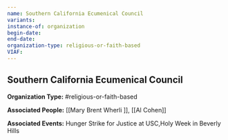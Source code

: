 ```yaml
---
name: Southern California Ecumenical Council
variants: 
instance-of: organization
begin-date: 
end-date: 
organization-type: religious-or-faith-based
VIAF: 
---
```

## Southern California Ecumenical Council

**Organization Type:** #religious-or-faith-based

**Associated People:** [[Mary Brent Wherli ]], [[Al Cohen]]

**Associated Events:** Hunger Strike for Justice at USC,Holy Week in Beverly Hills